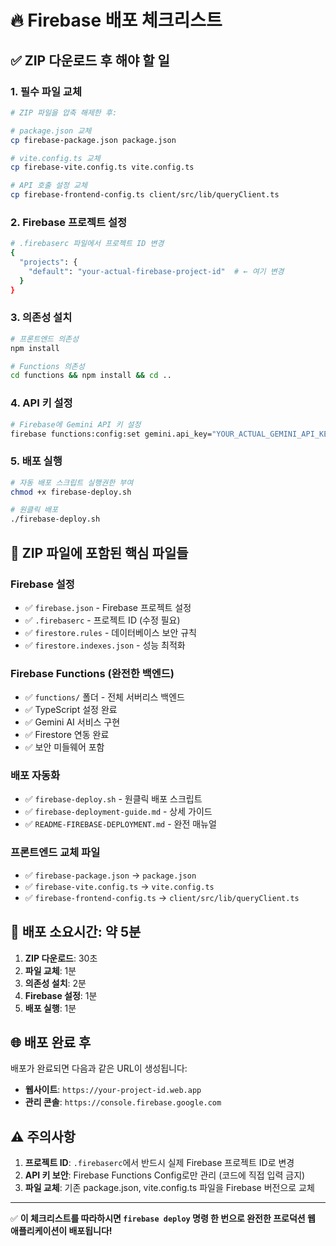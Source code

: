 # 🔥 Firebase 배포 체크리스트

## ✅ ZIP 다운로드 후 해야 할 일

### 1. 필수 파일 교체
```bash
# ZIP 파일을 압축 해제한 후:

# package.json 교체
cp firebase-package.json package.json

# vite.config.ts 교체  
cp firebase-vite.config.ts vite.config.ts

# API 호출 설정 교체
cp firebase-frontend-config.ts client/src/lib/queryClient.ts
```

### 2. Firebase 프로젝트 설정
```bash
# .firebaserc 파일에서 프로젝트 ID 변경
{
  "projects": {
    "default": "your-actual-firebase-project-id"  # ← 여기 변경
  }
}
```

### 3. 의존성 설치
```bash
# 프론트엔드 의존성
npm install

# Functions 의존성
cd functions && npm install && cd ..
```

### 4. API 키 설정
```bash
# Firebase에 Gemini API 키 설정
firebase functions:config:set gemini.api_key="YOUR_ACTUAL_GEMINI_API_KEY"
```

### 5. 배포 실행
```bash
# 자동 배포 스크립트 실행권한 부여
chmod +x firebase-deploy.sh

# 원클릭 배포
./firebase-deploy.sh
```

## 📁 ZIP 파일에 포함된 핵심 파일들

### Firebase 설정
- ✅ `firebase.json` - Firebase 프로젝트 설정
- ✅ `.firebaserc` - 프로젝트 ID (수정 필요)
- ✅ `firestore.rules` - 데이터베이스 보안 규칙
- ✅ `firestore.indexes.json` - 성능 최적화

### Firebase Functions (완전한 백엔드)
- ✅ `functions/` 폴더 - 전체 서버리스 백엔드
- ✅ TypeScript 설정 완료
- ✅ Gemini AI 서비스 구현
- ✅ Firestore 연동 완료
- ✅ 보안 미들웨어 포함

### 배포 자동화
- ✅ `firebase-deploy.sh` - 원클릭 배포 스크립트
- ✅ `firebase-deployment-guide.md` - 상세 가이드
- ✅ `README-FIREBASE-DEPLOYMENT.md` - 완전 매뉴얼

### 프론트엔드 교체 파일
- ✅ `firebase-package.json` → `package.json`
- ✅ `firebase-vite.config.ts` → `vite.config.ts`  
- ✅ `firebase-frontend-config.ts` → `client/src/lib/queryClient.ts`

## 🚀 배포 소요시간: 약 5분

1. **ZIP 다운로드**: 30초
2. **파일 교체**: 1분
3. **의존성 설치**: 2분
4. **Firebase 설정**: 1분
5. **배포 실행**: 1분

## 🌐 배포 완료 후

배포가 완료되면 다음과 같은 URL이 생성됩니다:
- **웹사이트**: `https://your-project-id.web.app`
- **관리 콘솔**: `https://console.firebase.google.com`

## ⚠️ 주의사항

1. **프로젝트 ID**: `.firebaserc`에서 반드시 실제 Firebase 프로젝트 ID로 변경
2. **API 키 보안**: Firebase Functions Config로만 관리 (코드에 직접 입력 금지)
3. **파일 교체**: 기존 package.json, vite.config.ts 파일을 Firebase 버전으로 교체

---

✅ **이 체크리스트를 따라하시면 `firebase deploy` 명령 한 번으로 완전한 프로덕션 웹 애플리케이션이 배포됩니다!**